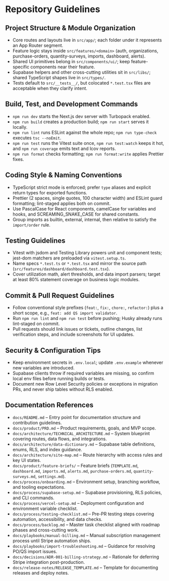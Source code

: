 # Repository Guidelines

## Project Structure & Module Organization

- Core routes and layouts live in `src/app/`; each folder under it represents an App Router segment.
- Feature logic stays inside `src/features/<domain>` (auth, organizations, purchase-orders, quantity-surveys, imports, dashboard, alerts).
- Shared UI primitives belong in `src/components/ui/`; keep feature-specific components near their feature.
- Supabase helpers and other cross-cutting utilities sit in `src/libs/`; shared TypeScript shapes live in `src/types/`.
- Tests default to `src/__tests__/`, but colocated `*.test.tsx` files are acceptable when they clarify intent.

## Build, Test, and Development Commands

- `npm run dev` starts the Next.js dev server with Turbopack enabled.
- `npm run build` creates a production build; `npm run start` serves it locally.
- `npm run lint` runs ESLint against the whole repo; `npm run type-check` executes `tsc --noEmit`.
- `npm run test` runs the Vitest suite once, `npm run test:watch` keeps it hot, and `npm run coverage` emits text and lcov reports.
- `npm run format` checks formatting; `npm run format:write` applies Prettier fixes.

## Coding Style & Naming Conventions

- TypeScript strict mode is enforced; prefer `type` aliases and explicit return types for exported functions.
- Prettier (2 spaces, single quotes, 100 character width) and ESLint guard formatting; lint-staged applies both on commit.
- Use PascalCase for React components, camelCase for variables and hooks, and SCREAMING_SNAKE_CASE for shared constants.
- Group imports as builtin, external, internal, then relative to satisfy the `import/order` rule.

## Testing Guidelines

- Vitest with jsdom and Testing Library powers unit and component tests; jest-dom matchers are preloaded via `vitest.setup.ts`.
- Name specs `*.test.ts` or `*.test.tsx` and mirror the source path (`src/features/dashboard/dashboard.test.tsx`).
- Cover utilization math, alert thresholds, and data import parsers; target at least 80% statement coverage on business logic modules.

## Commit & Pull Request Guidelines

- Follow conventional style prefixes (`feat:`, `fix:`, `chore:`, `refactor:`) plus a short scope, e.g., `feat: add QS import validator`.
- Run `npm run lint` and `npm run test` before pushing; Husky already runs lint-staged on commit.
- Pull requests should link issues or tickets, outline changes, list verification steps, and include screenshots for UI updates.

## Security & Configuration Tips

- Keep environment secrets in `.env.local`; update `.env.example` whenever new variables are introduced.
- Supabase clients throw if required variables are missing, so confirm local env files before running builds or tests.
- Document new Row Level Security policies or exceptions in migration PRs, and never ship tables without RLS enabled.

## Documentation References

- `docs/README.md` – Entry point for documentation structure and contribution guidelines.
- `docs/product/PRD.md` – Product requirements, goals, and MVP scope.
- `docs/architecture/TECHNICAL_ARCHITECTURE.md` – System blueprint covering routes, data flows, and integrations.
- `docs/architecture/data-dictionary.md` – Supabase table definitions, enums, RLS, and index guidance.
- `docs/architecture/site-map.md` – Route hierarchy with access rules and key UI states.
- `docs/product/feature-briefs/` – Feature briefs (`TEMPLATE.md`, `dashboard.md`, `imports.md`, `alerts.md`, `purchase-orders.md`, `quantity-surveys.md`, `settings.md`).
- `docs/process/onboarding.md` – Environment setup, branching workflow, and tooling expectations.
- `docs/process/supabase-setup.md` – Supabase provisioning, RLS policies, and CLI commands.
- `docs/process/vercel-setup.md` – Deployment configuration and environment variable checklist.
- `docs/process/testing-checklist.md` – Pre-PR testing steps covering automation, accessibility, and data checks.
- `docs/process/backlog.md` – Master task checklist aligned with roadmap phases and cross-cutting work.
- `docs/playbooks/manual-billing.md` – Manual subscription management process until Stripe automation ships.
- `docs/playbooks/import-troubleshooting.md` – Guidance for resolving PO/QS import issues.
- `docs/decisions/ADR-001-billing-strategy.md` – Rationale for deferring Stripe integration post-production.
- `docs/release-notes/RELEASE_TEMPLATE.md` – Template for documenting releases and deploy notes.
